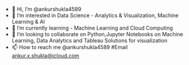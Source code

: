 - 👋 Hi, I’m @ankurshukla4589
- 👀 I’m interested in Data Science - Analytics & Visualization, Machine Learning & AI
- 🌱 I’m currently learning - Machine Learning and Cloud Computing
- 💞️ I’m looking to collaborate on Python,Jupyter Notebooks on Machine Learning, Data Analytics and Tableau Solutions for visualization
- 📫 How to reach me @ankurshukla4589 #Email ankur.x.shukla@icloud.com

<!---
ankurshukla4589/ankurshukla4589 is a ✨ special ✨ repository because its `README.md` (this file) appears on your GitHub profile.
You can click the Preview link to take a look at your changes.
--->
